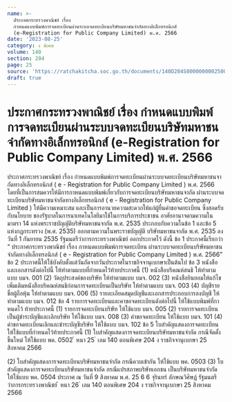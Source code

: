 ```yaml
---
name: >-
  ประกาศกระทรวงพาณิชย์ เรื่อง
  กำหนดแบบพิมพ์การจดทะเบียนผ่านระบบจดทะเบียนบริษัทมหาชนจำกัดทางอิเล็กทรอนิกส์ 
  (e-Registration for Public Company Limited) พ.ศ. 2566
date: '2023-08-25'
category: ง พิเศษ
volume: 140
section: 204
page: 25
source: 'https://ratchakitcha.soc.go.th/documents/140D204S0000000002500.pdf'
draft: true
---
```


# ประกาศกระทรวงพาณิชย์ เรื่อง กำหนดแบบพิมพ์การจดทะเบียนผ่านระบบจดทะเบียนบริษัทมหาชนจำกัดทางอิเล็กทรอนิกส์  (e-Registration for Public Company Limited) พ.ศ. 2566

ประกาศกระทรวงพาณิชย์ เรื่อง กำหนดแบบพิมพ์การจดทะเบียนผ่านระบบจดทะเบียนบริษัทมหาชนจากัดทางอิเล็กทรอนิกส์ ( e - Registration for Public Company Limited ) พ.ศ. 2566 โดยที่เป็นการสมควรให้มีการกาหนดแบบพิมพ์เกี่ยวกับการจดทะเบียนบริษัทมหาชนจากัด ผ่านระบบจดทะเบียนบริษัทมหาชนจำกัดทางอิเล็กทรอนิกส์ ( e - Registration for Public Company Limited ) ให้มีความเหมาะสม และเป็นการอานวยความสะดวกให้แก่ผู้ยื่นคำขอจดทะเบียน ซึ่งสอดรับกับนโยบาย ของรัฐบาลในการนาเทคโนโลยีมาใช้ในการบริการประชาชน อาศัยอานาจตามความในมาตรา 14 แห่งพระราชบัญญัติบริษัทมหาชนจากัด พ.ศ. 2535 ประกอบกับความในข้อ 1 และข้อ 5 แห่งกฎกระทรวง (พ.ศ. 2535) ออกตามความในพระราชบัญญัติ บริษัทมหาชนจากัด พ.ศ. 2535 ลงวันที่ 1 กันยายน 2535 รัฐมนตรีว่าการกระทรวงพาณิชย์ ออกประกาศไว้ ดังนี้ ข้อ 1 ประกาศนี้เรียกว่า “ ประกาศกระทรวงพาณิชย์ เรื่อง กาหนดแบบพิมพ์การจดทะเบียน ผ่านระบบจดทะเบียนบริษัทมหาชนจำกัดทางอิเล็กทรอนิกส์ ( e - Registration for Public Company Limited ) พ.ศ. 2566” ข้อ 2 ประกาศนี้ให้ใช้บังคับตั้งแต่วันถัดจากวันประกาศในราชกิจจานุเบกษาเป็นต้นไป ข้อ 3 หนังสือและเอกสารดังต่อไปนี้ ให้ทำตามแบบที่กำหนดไว้ท้ายประกาศนี้ (1) หนังสือบริคณห์สนธิ ให้ทำตามแบบ บมจ. 001 (2) วัตถุประสงค์ของบริษัท ให้ทำตามแบบ บมจ. 002 (3) หนังสือยินยอมให้แก้ไขเพิ่มเติมหนังสือบริคณห์สนธิก่อนการจดทะเบียนเป็นบริษัท ให้ทำตามแบบ บมจ. 003 (4) บัญชีรายชื่อผู้ถือหุ้น ให้ทำตามแบบ บมจ. 006 (5) รายละเอียดสมุดบัญชีและเอกสารประกอบการลงบัญชี ให้ทำตามแบบ บมจ. 012 ข้อ 4 รายการจดทะเบียนและคาขอจดทะเบียนดังต่อไปนี้ ให้ใช้แบบพิมพ์ที่กาหนดไว้ ท้ายประกาศนี้ (1) รายการจดทะเบียนบริษัท ให้ใช้แบบ บมจ. 005 (2) รายการจดทะเบียนเป็นผู้ชำระบัญชีและเลิกบริษัท ให้ใช้แบบ บมจ. 008 (3) คำขอจดทะเบียน ให้ใช้แบบ บมจ. 101 (4) คำขอจดทะเบียนเลิกและชำระบัญชีบริษัท ให้ใช้แบบ บมจ. 102 ข้อ 5 ใบสำคัญแสดงการจดทะเบียน ให้ใช้แบบที่กำหนดไว้ท้ายประกาศนี้ (1) ใบสำคัญแสดงการจดทะเบียนบริษัทมหาชนจำกัด กรณีจัดตั้งขึ้นใหม่ ให้ใช้แบบ พค. 0502 ้ หนา 25 ่ เลม 140 ตอนพิเศษ 204 ง ราชกิจจานุเบกษา 25 สิงหาคม 2566

(2) ใบสำคัญแสดงการจดทะเบียนบริษัทมหาชนจำกัด กรณีควบเข้ากัน ให้ใช้แบบ พค. 0503 (3) ใบสำคัญแสดงการจดทะเบียนบริษัทมหาชนจำกัด กรณีแปรสภาพบริษัทเอกชน เป็นบริษัทมหาชนจำกัด ให้ใช้แบบ พค. 0504 ประกาศ ณ วันที่ 9 สิงหาคม พ.ศ. 25 6 6 จุรินทร์ ลักษณวิศิษฏ์ รัฐมนตรีว่าการกระทรวงพาณิชย์ ้ หนา 26 ่ เลม 140 ตอนพิเศษ 204 ง ราชกิจจานุเบกษา 25 สิงหาคม 2566





































